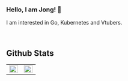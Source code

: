 ### Hello, I am Jong! 👋

I am interested in Go, Kubernetes and Vtubers.

<br>

## Github Stats
<table><tr><td valign="top" width="50%">

<img src="https://github-readme-stats.vercel.app/api?username=alvin1007&show_icons=true&theme=dracula" align="left" style="width: 100%"/>

</td><td valign="top" width="50%">

<img src="https://github-readme-stats.vercel.app/api/top-langs/?username=alvin1007&hide=Objective-C%2B%2B&langs_count=4&layout=compact&theme=dracula" align="left" style="width: 100%"/>

</td></tr></table>

<!--
**gopher-bell/gopher-bell** is a ✨ _special_ ✨ repository because its `README.md` (this file) appears on your GitHub profile.

Here are some ideas to get you started:

- 🔭 I’m currently working on ...
- 🌱 I’m currently learning ...
- 👯 I’m looking to collaborate on ...
- 🤔 I’m looking for help with ...
- 💬 Ask me about ...
- 📫 How to reach me: ...
- 😄 Pronouns: ...
- ⚡ Fun fact: ...
-->
